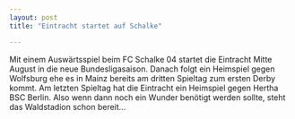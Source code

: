 ```yaml
---
layout: post
title: "Eintracht startet auf Schalke"

---
```


Mit einem Auswärtsspiel beim FC Schalke 04 startet die Eintracht Mitte August in die neue Bundesligasaison. Danach folgt ein Heimspiel gegen Wolfsburg ehe es in Mainz bereits am dritten Spieltag zum ersten Derby kommt. Am letzten Spieltag hat die Eintracht ein Heimspiel gegen Hertha BSC Berlin. Also wenn dann noch ein Wunder benötigt werden sollte, steht das Waldstadion schon bereit...


